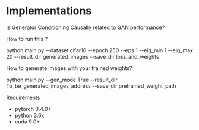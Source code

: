 # Implementations
Is Generator Conditioning Causally related to GAN performance? 

How to run this ?

python main.py --dataset cifar10 --epoch 250 --eps 1 --eig_min 1 --eig_max 20 --result_dir generated_images --save_dir loss_and_weights

How to generate images with your trained weights?

python main.py --gen_mode True --result_dir To_be_generated_images_address --save_dir pretrained_weight_path

Requirements
- pytorch 0.4.0+
- python 3.6x
- cuda 9.0+
